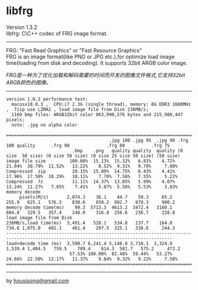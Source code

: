 libfrg
========
Version  1.3.2   
libfrg: C\C++ codec of FRG image format.  

---
FRG: "Fast Read Graphics" or "Fast Resource Graphics"  
FRG is an image format(like PNG or JPG etc.),for optimize load image time(loading from disk and decoding). It supports 32bit ARGB color image. 
   
_FRG是一种为了优化加载和解码需要的时间而开发的图像文件格式,它支持32bit ARGB颜色的图像。_  
   
---
```
version 1.0.2 performance test:
  macosx10.8.3 ,  CPU:i7 2.3G (single thread), memory: 8G DDR3 1600MHz  ,  7zip use LZMA2 , load image file from Disk 236MB/s;
  1160 bmp files: ARGB32bit color 863,990,576 bytes and 215,980,447 pixels;
  note: .jpg no alpha color

=====================================================================================================================================
                                       .jpg 100 .jpg 95  .jpg 90 .frg 100 quality      .frg 90              .frg 80          .frg 75
                         .bmp    .png   quality quality  quality (0 size  50 size) (0 size 50 size) (0 size 25 size 50 size) (50 size)
image file size         100.00%  15.13%  15.32%   6.81%    4.72%   21.04%  30.79%  11.52%   13.22%    8.52%  9.31%   9.70%     7.00%
Compressed  zip          20.15%  15.09%  14.75%   6.43%    4.41%   17.96%  17.50%  10.29%   10.11%    7.70%  7.56%   7.55%     5.22%
Compressed  7z           11.11%  14.37%  13.85%   5.99%    4.07%   13.24%  11.27%   7.85%    7.41%    5.87%  5.56%   5.53%     3.83%
memory decode
     pixels(M/s)       2,074.3    36.1    44.7    59.3     65.2    255.9   625.1   576.3    830.6    650.2  802.7   870.3     900.2
memory decode time(ms)    99.3  5713.3  4613.2  3472.4   3160.1    804.8   329.5   357.4    248.0    316.8  256.6   236.7     228.8
load image file from Disk 
236MB/s,load time(ms)  3,491.4   528.1   534.8   237.7    164.8    734.6 1,075.0   402.1    461.4    297.5  325.1   338.6     244.3
-------------------------------------------------------------------------------------------------------------------------------------
load+decode time (ms)  3,590.7 6,241.4 5,148.0 3,710.1  3,324.9  1,539.4 1,404.5   759.5    709.4    614.3  581.7   575.2     473.2
                        57.53% 100.00%  82.48%  59.44%   53.27%   24.66%  22.50%  12.17%   11.37%    9.84%  9.32%   9.22%     7.58%
=====================================================================================================================================
```

   
---
by housisong@gmail.com

